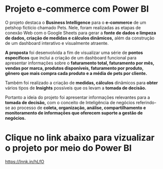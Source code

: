 # Projeto e-commerce com Power BI

O projeto destaca o **Business Intelligence** para o **e-commerce** de um petshop fictício chamado Pets. Nele, foram realizadas as etapas de conexão Web com o Google Sheets para gerar a **fonte de dados e limpeza de dados, criação de medidas e cálculos dinâmicos,** além da construção de um dashboard interativo e visualmente atraente. 

**A proposta** foi desenvolvida a fim de visualizar uma série de **pontos específicos** que inclui a criação de um dashboard funcional para apresentar informações sobre o **faturamento total, faturamento por mês, vendas por marca, produtos disponíveis, faturamento por produto, gênero que mais compra cada produto e a média de pets por cliente.**  

Também foi realizado a criação de **medidas, cálculos** dinâmicos para **obter** vários tipos de **Insights** possíveis que os levam a **tomada de decisão.** 

Portanto a ideia do projeto foi apresentar informações relevantes para a **tomada de decisão,** com o conceito de Inteligência de negócios referindo-se ao processo de **coleta, organização, análise, compartilhamento e monitoramento de informações que oferecem suporte a gestão de negócios.**

# Clique no link abaixo para vizualizar o projeto por meio do Power BI

 https://lnnk.in/hLfO

